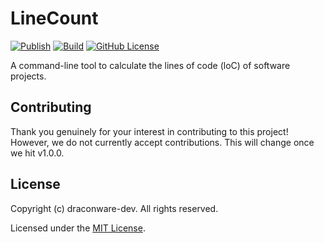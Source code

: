 # LineCount
[![Publish](https://github.com/draconware-dev/LineCount/actions/workflows/publish.yml/badge.svg)](https://github.com/draconware-dev/LineCount/actions/workflows/publish.yml)
[![Build](https://github.com/draconware-dev/LineCount/actions/workflows/build.yml/badge.svg?branch=main)](https://github.com/draconware-dev/LineCount/actions/workflows/build.yml)
[![GitHub License](https://img.shields.io/github/license/draconware-dev/LineCount)](https://github.com/draconware-dev/LineCount/blob/main/LICENSE)

A command-line tool to calculate the lines of code (loC) of software projects. 


## Contributing

Thank you genuinely for your interest in contributing to this project!  
However, we do not currently accept contributions. This will change once we hit v1.0.0.

## License

Copyright (c) draconware-dev. All rights reserved. 

Licensed under the [MIT License](LICENSE).
